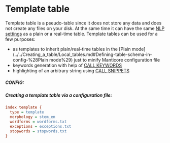 # Template table

<!-- example template -->
 Template table is a pseudo-table since it does not store any data and does not create any files on your disk. At the same time it can have the same [NLP settings](../../Creating_a_table/Local_tables/Plain_and_real-time_table_settings.md#Natural-language-processing-specific-settings) as a plain or a real-time table. Template tables can be used for a few purposes:

* as templates to inherit plain/real-time tables in the [Plain mode](../../Creating_a_table/Local_tables.md#Defining-table-schema-in-config-%28Plain mode%29) just to minify Manticore configuration file
* keywords generation with help of [CALL KEYWORDS](../../Searching/Autocomplete.md#CALL-KEYWORDS)
* highlighting of an arbitrary string using [CALL SNIPPETS](../../Searching/Highlighting.md#CALL-SNIPPETS)


<!-- intro -->
##### CONFIG:

<!-- request CONFIG -->
##### Creating a template table via a configuration file:

```ini
index template {
  type = template
  morphology = stem_en
  wordforms = wordforms.txt
  exceptions = exceptions.txt
  stopwords = stopwords.txt
}
```
<!-- end -->
